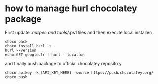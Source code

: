 # how to manage hurl chocolatey package

First update *.nuspec and tools/*.ps1 files and then execute local installer:

```
choco pack
choco install hurl -s .
hurl --version
echo GET google.fr | hurl --location
```

and finally push package to official chocolatey repository

```
choco apikey -k [API_KEY_HERE] -source https://push.chocolatey.org/
choco push
```
